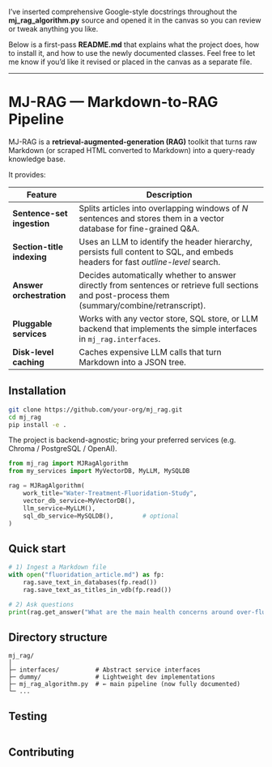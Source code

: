 I’ve inserted comprehensive Google-style docstrings throughout the **mj\_rag\_algorithm.py** source and opened it in the canvas so you can review or tweak anything you like.

Below is a first-pass **README.md** that explains what the project does, how to install it, and how to use the newly documented classes. Feel free to let me know if you’d like it revised or placed in the canvas as a separate file.

---

# MJ-RAG — Markdown-to-RAG Pipeline

MJ-RAG is a **retrieval-augmented-generation (RAG)** toolkit that turns raw Markdown (or scraped HTML converted to Markdown) into a query-ready knowledge base.

It provides:

| Feature                    | Description                                                                                                                                     |
| -------------------------- | ----------------------------------------------------------------------------------------------------------------------------------------------- |
| **Sentence-set ingestion** | Splits articles into overlapping windows of *N* sentences and stores them in a vector database for fine-grained Q\&A.                           |
| **Section-title indexing** | Uses an LLM to identify the header hierarchy, persists full content to SQL, and embeds headers for fast *outline-level* search.                 |
| **Answer orchestration**   | Decides automatically whether to answer directly from sentences or retrieve full sections and post-process them (summary/combine/retranscript). |
| **Pluggable services**     | Works with any vector store, SQL store, or LLM backend that implements the simple interfaces in `mj_rag.interfaces`.                            |
| **Disk-level caching**     | Caches expensive LLM calls that turn Markdown into a JSON tree.                                                                                 |

## Installation

```bash
git clone https://github.com/your-org/mj_rag.git
cd mj_rag
pip install -e .
```

The project is backend-agnostic; bring your preferred services (e.g. Chroma / PostgreSQL / OpenAI).

```python
from mj_rag import MJRagAlgorithm
from my_services import MyVectorDB, MyLLM, MySQLDB

rag = MJRagAlgorithm(
    work_title="Water-Treatment-Fluoridation-Study",
    vector_db_service=MyVectorDB(),
    llm_service=MyLLM(),
    sql_db_service=MySQLDB(),        # optional
)
```

## Quick start

```python
# 1) Ingest a Markdown file
with open("fluoridation_article.md") as fp:
    rag.save_text_in_databases(fp.read())
    rag.save_text_as_titles_in_vdb(fp.read())

# 2) Ask questions
print(rag.get_answer("What are the main health concerns around over-fluoridation?"))
```

## Directory structure

```
mj_rag/
│
├─ interfaces/          # Abstract service interfaces
├─ dummy/               # Lightweight dev implementations
├─ mj_rag_algorithm.py  # ← main pipeline (now fully documented)
└─ ...
```

## Testing

```bash

```

## Contributing
